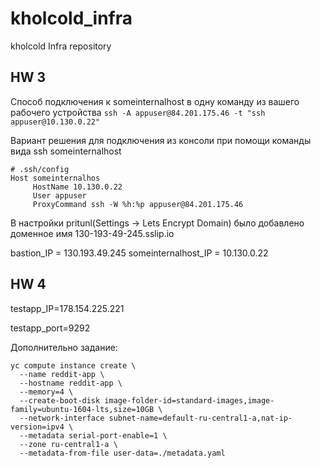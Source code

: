 # kholcold_infra
kholcold Infra repository

## HW 3
Способ подключения к someinternalhost в одну команду из вашего рабочего устройства
```ssh -A appuser@84.201.175.46 -t "ssh appuser@10.130.0.22"```

Вариант решения для подключения из консоли при помощи команды вида ssh someinternalhost
```
# .ssh/config
Host someinternalhos
     HostName 10.130.0.22
     User appuser
     ProxyCommand ssh -W %h:%p appuser@84.201.175.46
```
В настройки pritunl(Settings -> Lets Encrypt Domain) было добавлено доменное имя 130-193-49-245.sslip.io

bastion_IP = 130.193.49.245
someinternalhost_IP = 10.130.0.22

## HW 4
testapp_IP=178.154.225.221

testapp_port=9292

Дополнительно задание:
```
yc compute instance create \
  --name reddit-app \
  --hostname reddit-app \
  --memory=4 \
  --create-boot-disk image-folder-id=standard-images,image-family=ubuntu-1604-lts,size=10GB \
  --network-interface subnet-name=default-ru-central1-a,nat-ip-version=ipv4 \
  --metadata serial-port-enable=1 \
  --zone ru-central1-a \
  --metadata-from-file user-data=./metadata.yaml
```
